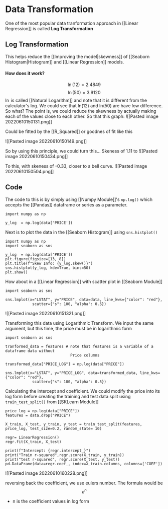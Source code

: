 # Data Transformation
One of the most popular data tranformation approach in [[Linear Regression]] is called **Log Transformation**

## Log Transformation
This helps reduce the [[Improving the model|skewness]] of [[Seaborn Histogram|Histogram]] and [[Linear Regression]] models. 

#### How does it work?
$$\ln(12) = 2.4849$$
$$\ln(50) = 3.9120$$
$\ln$ is called [[Natural Logarithm]] and note that it is different from the calculator's log. We could see that ln(12) and ln(50) are have low difference. So what? The point is, we could reduce the skewness by actually making each of the values close to each other. So that this graph: 
![[Pasted image 20220610150131.png]]

Could be fitted by the [[R_Squared]] or goodnes of fit like this

![[Pasted image 20220610150149.png]]


So by using this principle, we could turn this... Skeness of 1.11 to
![[Pasted image 20220610150434.png]]

To this, with skeness of -0.33, closer to a bell curve. 
![[Pasted image 20220610150504.png]]

## Code
The code to this is by simply using [[Numpy Module]]'s `np.log()` which accepts the [[Pandas]] dataframe or series as a parameter. 

```
import numpy as np

y_log  = np.log(data['PRICE'])
```

Next is to plot the data in the [[Seaborn Histogram]] using `sns.histplot()`

```
import numpy as np
import seaborn as sns

y_log  = np.log(data['PRICE'])
plt.figure(figsize=[13, 8])
plt.title(f"Skew Info: {y_log.skew()}")
sns.histplot(y_log, kde=True, bins=50)
plt.show()
```

How about in a [[Linear Regression]] with scatter plot in [[Seaborn Module]]

```
import seaborn as sns

sns.lmplot(x="LSTAT", y="PRICE", data=data, line_kws={"color": "red"},
			scatter={"s": 100, "alpha": 0.5})
```

![[Pasted image 20220610151321.png]]

Transforming this data using Logarithmic Transform. We input the same argument, but this time, the price must be in logarithmic form

```
import seaborn as sns

tranformed_data = features # note that features is a variable of a dataframe data without 
                             Price columns
                             
transformed_data["PRICE_LOG"] = np.log(data["PRICE"])

sns.lmplot(x="LSTAT", y="PRICE_LOG", data=transformed_data, line_kws={"color": "red"},
			scatter={"s": 100, "alpha": 0.5})
```

Calculating the intercept and coefficient. We could modify the price into its log form before creating the training and test data split using `train_test_split()` from [[SKLearn Module]]

```
price_log = np.log(data["PRICE"])
features = data.drop("PRICE")

X_train, X_test, y_train, y_test = train_test_split(features, price_log, test_size=0.2, random_state= 10)

regr= LinearRegression()
regr.fit(X_train, X_test)

print(f"Intercept: {regr.intercept_}")
print("Train r-squared",regr.score(X_train, y_train))
print("test r-squared", regr.score(X_test, y_test))
pd.DataFrame(data=regr.coef_, index=X_train.columns, columns=['COEF'])
```

![[Pasted image 20220610160228.png]]


reversing back the coefficient, we use eulers number. The formula would be $$e^n$$
- n is the coefficient values in log form